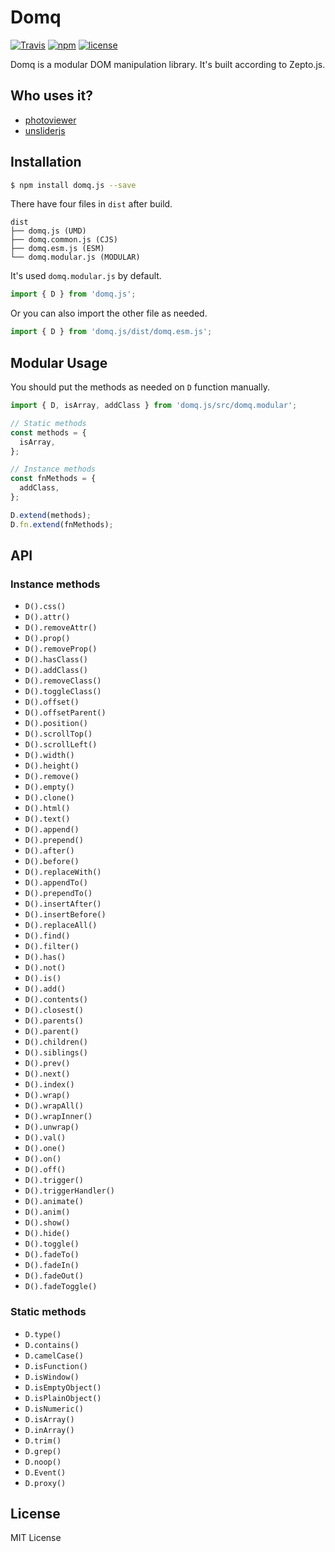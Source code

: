 # Domq

[![Travis](https://img.shields.io/travis/nzbin/domq.svg)](https://travis-ci.org/nzbin/domq)
[![npm](https://img.shields.io/npm/v/domq.js.svg)](https://www.npmjs.com/package/domq.js)
[![license](https://img.shields.io/github/license/mashape/apistatus.svg)](https://github.com/nzbin/domq/blob/master/LICENSE)

Domq is a modular DOM manipulation library. It's built according to Zepto.js.

## Who uses it?

- [photoviewer](https://github.com/nzbin/photoviewer)
- [unsliderjs](https://github.com/nzbin/unsliderjs)

## Installation

```sh
$ npm install domq.js --save
```

There have four files in `dist` after build.

```plain
dist
├── domq.js (UMD)
├── domq.common.js (CJS)
├── domq.esm.js (ESM)
└── domq.modular.js (MODULAR)
```

It's used `domq.modular.js` by default.

```js
import { D } from 'domq.js';
```

Or you can also import the other file as needed.

```js
import { D } from 'domq.js/dist/domq.esm.js';
```

## Modular Usage

You should put the methods as needed on `D` function manually.

```js
import { D, isArray, addClass } from 'domq.js/src/domq.modular';

// Static methods
const methods = {
  isArray,
};

// Instance methods
const fnMethods = {
  addClass,
};

D.extend(methods);
D.fn.extend(fnMethods);
```

## API

### Instance methods

- `D().css()`
- `D().attr()`
- `D().removeAttr()`
- `D().prop()`
- `D().removeProp()`
- `D().hasClass()`
- `D().addClass()`
- `D().removeClass()`
- `D().toggleClass()`
- `D().offset()`
- `D().offsetParent()`
- `D().position()`
- `D().scrollTop()`
- `D().scrollLeft()`
- `D().width()`
- `D().height()`
- `D().remove()`
- `D().empty()`
- `D().clone()`
- `D().html()`
- `D().text()`
- `D().append()`
- `D().prepend()`
- `D().after()`
- `D().before()`
- `D().replaceWith()`
- `D().appendTo()`
- `D().prependTo()`
- `D().insertAfter()`
- `D().insertBefore()`
- `D().replaceAll()`
- `D().find()`
- `D().filter()`
- `D().has()`
- `D().not()`
- `D().is()`
- `D().add()`
- `D().contents()`
- `D().closest()`
- `D().parents()`
- `D().parent()`
- `D().children()`
- `D().siblings()`
- `D().prev()`
- `D().next()`
- `D().index()`
- `D().wrap()`
- `D().wrapAll()`
- `D().wrapInner()`
- `D().unwrap()`
- `D().val()`
- `D().one()`
- `D().on()`
- `D().off()`
- `D().trigger()`
- `D().triggerHandler()`
- `D().animate()`
- `D().anim()`
- `D().show()`
- `D().hide()`
- `D().toggle()`
- `D().fadeTo()`
- `D().fadeIn()`
- `D().fadeOut()`
- `D().fadeToggle()`

### Static methods

- `D.type()`
- `D.contains()`
- `D.camelCase()`
- `D.isFunction()`
- `D.isWindow()`
- `D.isEmptyObject()`
- `D.isPlainObject()`
- `D.isNumeric()`
- `D.isArray()`
- `D.inArray()`
- `D.trim()`
- `D.grep()`
- `D.noop()`
- `D.Event()`
- `D.proxy()`

## License

MIT License
